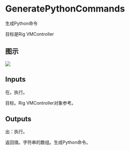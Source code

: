# GeneratePythonCommands

生成Python命令

目标是Rig VMController

## 图示

![]($-20221218-20423873.png)

## Inputs

在。执行。

目标。Rig VMController对象参考。  

## Outputs

出：执行。

返回值。字符串的数组。生成Python命令。
